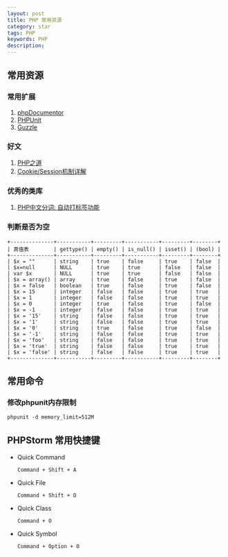 ```yaml
---
layout: post
title: PHP 常用资源
category: star
tags: PHP
keywords: PHP
description: 
---
```


## 常用资源

### 常用扩展

1. [phpDocumentor](http://www.phpdoc.org)
2. [PHPUnit](https://phpunit.de)
3. [Guzzle](https://github.com/guzzle/guzzle)

### 好文
1. [PHP之道](http://wulijun.github.io/php-the-right-way/)
2. [Cookie/Session机制详解](http://blog.csdn.net/fangaoxin/article/details/6952954)

### 优秀的类库
1. [PHP中文分词: 自动打标签功能](http://jingwentian.com/t-145)

### 判断是否为空
```
+--------------+-----------+---------+-----------+---------+--------+
| 真值表        | gettype() | empty() | is_null() | isset() | (bool) |
+--------------+-----------+---------+-----------+---------+--------+
| $x = ""      | string    | true    | false     | true    | false  |
| $x=null      | NULL      | true    | true      | false   | false  |
| var $x       | NULL      | true    | true      | false   | false  |
| $x = array() | array     | true    | false     | true    | false  |
| $x = false   | boolean   | true    | false     | true    | false  |
| $x = 15      | integer   | false   | false     | true    | true   |
| $x = 1       | integer   | false   | false     | true    | true   |
| $x = 0       | integer   | true    | false     | true    | false  |
| $x = -1      | integer   | false   | false     | true    | true   |
| $x = '15'    | string    | false   | false     | true    | true   |
| $x = '1'     | string    | false   | false     | true    | true   |
| $x = '0'     | string    | true    | false     | true    | false  |
| $x = '-1'    | string    | false   | false     | true    | true   |
| $x = 'foo'   | string    | false   | false     | true    | true   |
| $x = 'true'  | string    | false   | false     | true    | true   |
| $x = 'false' | string    | false   | false     | true    | true   |
+--------------+-----------+---------+-----------+---------+--------+
```

## 常用命令

### 修改phpunit内存限制    

    phpunit -d memory_limit=512M


## PHPStorm 常用快捷键

- Quick Command

    `Command + Shift + A`

- Quick File

    `Command + Shift + O`

- Quick Class

    `Command + O`

- Quick Symbol

    `Command + Option + O`